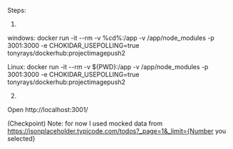 Steps: 

1. 
windows: docker run -it --rm -v %cd%:/app -v /app/node_modules -p 3001:3000 -e CHOKIDAR_USEPOLLING=true tonyrays/dockerhub:projectimagepush2

Linux: docker run -it --rm -v ${PWD}:/app -v /app/node_modules -p 3001:3000 -e CHOKIDAR_USEPOLLING=true tonyrays/dockerhub:projectimagepush2

2.
Open http://localhost:3001/


(Checkpoint) 
Note: for now I used mocked data from https://jsonplaceholder.typicode.com/todos?_page=1&_limit={Number you selected}

